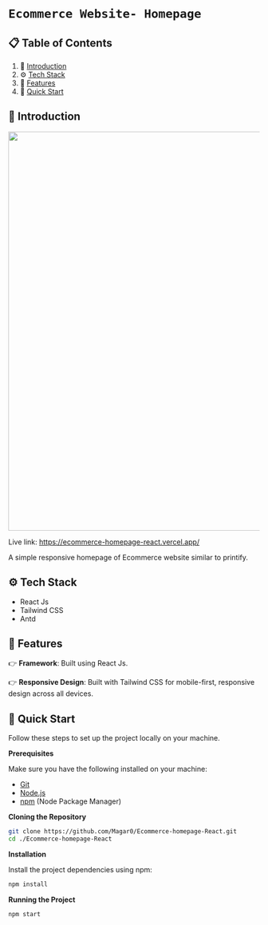 # `Ecommerce Website- Homepage`

## 📋 <a name="table">Table of Contents</a>

1. 🤖 [Introduction](#introduction)
2. ⚙️ [Tech Stack](#tech-stack)
3. 🔋 [Features](#features)
4. 🤸 [Quick Start](#quick-start)

## <a name="introduction">🤖 Introduction</a>

<img src="https://github.com/user-attachments/assets/f756703a-04ec-41e5-852f-07f1f33bab89" height="800" >

Live link: https://ecommerce-homepage-react.vercel.app/


A simple responsive homepage of Ecommerce website similar to printify. 


## <a name="tech-stack">⚙️ Tech Stack</a>

* React Js
* Tailwind CSS
* Antd

## <a name="features">🔋 Features</a>

👉 **Framework**: Built using React Js.

👉 **Responsive Design**: Built with Tailwind CSS for mobile-first, responsive design across all devices.



   
## <a name="quick-start">🤸 Quick Start</a>

Follow these steps to set up the project locally on your machine.

**Prerequisites**

Make sure you have the following installed on your machine:

- [Git](https://git-scm.com/)
- [Node.js](https://nodejs.org/en)
- [npm](https://www.npmjs.com/) (Node Package Manager)

**Cloning the Repository**

```bash
git clone https://github.com/Magar0/Ecommerce-homepage-React.git
cd ./Ecommerce-homepage-React
```

**Installation**

Install the project dependencies using npm:

```bash
npm install
```

**Running the Project**

```bash
npm start
```
